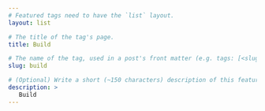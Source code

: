 ```yaml
---
# Featured tags need to have the `list` layout.
layout: list

# The title of the tag's page.
title: Build

# The name of the tag, used in a post's front matter (e.g. tags: [<slug>]).
slug: build

# (Optional) Write a short (~150 characters) description of this featured tag.
description: >
   Build
---
```

